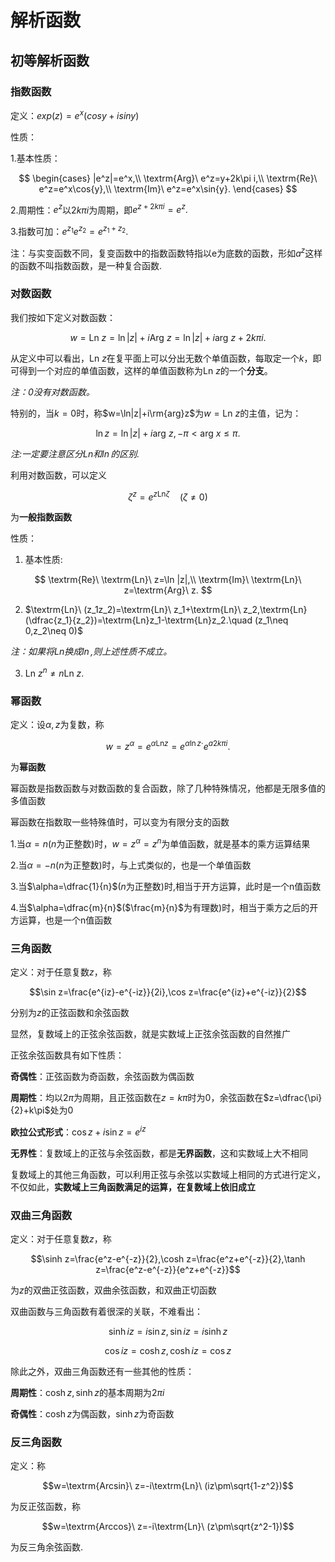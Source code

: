 # 解析函数

## 初等解析函数

### 指数函数

定义：$exp(z)=e^x(cosy+isiny)$

性质：

1.基本性质：

$$
\begin{cases}
|e^z|=e^x,\\
\textrm{Arg}\ e^z=y+2k\pi i,\\
\textrm{Re}\ e^z=e^x\cos{y},\\
\textrm{Im}\ e^z=e^x\sin{y}.
\end{cases}
$$

2.周期性：$e^z$以$2k\pi i$为周期，即$e^{z+2k\pi i}=e^z.$

3.指数可加：$e^{z_1}e^{z_2}=e^{z_1+z_2}.$

注：与实变函数不同，复变函数中的指数函数特指以e为底数的函数，形如$a^z$这样的函数不叫指数函数，是一种复合函数.

### 对数函数

我们按如下定义对数函数：

$$
w=\textrm{Ln}\ z=\ln|z|+i\textrm{Arg}\ z=\ln|z|+i\textrm{arg}\ z+2k\pi i.
$$

从定义中可以看出，$\textrm{Ln}\ z$在复平面上可以分出无数个单值函数，每取定一个$k$，即可得到一个对应的单值函数，这样的单值函数称为$\textrm{Ln}\ z$的一个**分支**。

*注：0没有对数函数。*

特别的，当$k=0$时，称$w=\ln|z|+i\rm{arg}z$为$w=\textrm{Ln}\ z$的主值，记为：

$$\ln z=\ln|z|+i\textrm{arg}\ z,-\pi<\textrm{arg}\ x\leqslant\pi.$$

*注:一定要注意区分$\textrm{Ln}$和$\ln$的区别.*

利用对数函数，可以定义

$$\zeta^z=e^{z\textrm{Ln}\zeta} \quad (\zeta \neq 0)$$

为**一般指数函数**

性质：

1. 基本性质:

$$
\textrm{Re}\ \textrm{Ln}\ z=\ln |z|,\\
\textrm{Im}\ \textrm{Ln}\ z=\textrm{Arg}\ z.
$$

2. $\textrm{Ln}\ (z_1z_2)=\textrm{Ln}\ z_1+\textrm{Ln}\ z_2,\textrm{Ln}(\dfrac{z_1}{z_2})=\textrm{Ln}z_1-\textrm{Ln}z_2.\quad (z_1\neq 0,z_2\neq 0)$

*注：如果将$\textrm{Ln}$换成$\ln$,则上述性质不成立。*

3. $\textrm{Ln}\ z^n \neq n\textrm{Ln}\ z.$

### 幂函数

定义：设$\alpha,z$为复数，称

$$w=z^{\alpha}=e^{\alpha \textrm{Ln}z}=e^{\alpha \ln z\cdot }e^{a2k\pi i}.$$

为**幂函数**

幂函数是指数函数与对数函数的复合函数，除了几种特殊情况，他都是无限多值的多值函数

幂函数在指数取一些特殊值时，可以变为有限分支的函数

1.当$\alpha=n$($n$为正整数)时，$w=z^{\alpha}=z^n$为单值函数，就是基本的乘方运算结果

2.当$\alpha=-n$($n$为正整数)时，与上式类似的，也是一个单值函数

3.当$\alpha=\dfrac{1}{n}$($n$为正整数)时,相当于开方运算，此时是一个n值函数

4.当$\alpha=\dfrac{m}{n}$($\frac{m}{n}$为有理数)时，相当于乘方之后的开方运算，也是一个n值函数

### 三角函数

定义：对于任意复数$z$，称

$$\sin z=\frac{e^{iz}-e^{-iz}}{2i},\cos z=\frac{e^{iz}+e^{-iz}}{2}$$

分别为$z$的正弦函数和余弦函数

显然，复数域上的正弦余弦函数，就是实数域上正弦余弦函数的自然推广

正弦余弦函数具有如下性质：

**奇偶性**：正弦函数为奇函数，余弦函数为偶函数

**周期性**：均以$2\pi$为周期，且正弦函数在$z=k\pi$时为0，余弦函数在$z=\dfrac{\pi}{2}+k\pi$处为0

**欧拉公式形式**：$\cos z+i\sin z=e^{iz}$

**无界性**：复数域上的正弦与余弦函数，都是**无界函数**，这和实数域上大不相同

复数域上的其他三角函数，可以利用正弦与余弦以实数域上相同的方式进行定义，不仅如此，**实数域上三角函数满足的运算，在复数域上依旧成立**

### 双曲三角函数

定义：对于任意复数$z$，称

$$\sinh z=\frac{e^z-e^{-z}}{2},\cosh z=\frac{e^z+e^{-z}}{2},\tanh z=\frac{e^z-e^{-z}}{e^z+e^{-z}}$$

为$z$的双曲正弦函数，双曲余弦函数，和双曲正切函数

双曲函数与三角函数有着很深的关联，不难看出：

$$\sinh iz=i\sin z,\sin iz=i\sinh z$$

$$\cos iz=\cosh z,\cosh iz=\cos z$$

除此之外，双曲三角函数还有一些其他的性质：

**周期性**：$\cosh z,\sinh z$的基本周期为$2\pi i$

**奇偶性**：$\cosh z$为偶函数，$\sinh z$为奇函数

### 反三角函数

定义：称

$$w=\textrm{Arcsin}\ z=-i\textrm{Ln}\ (iz\pm\sqrt{1-z^2})$$

为反正弦函数，称

$$w=\textrm{Arccos}\ z=-i\textrm{Ln}\ (z\pm\sqrt{z^2-1})$$

为反三角余弦函数.
